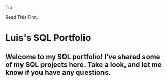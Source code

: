 > [!TIP]
Read This First.


# Luis's SQL Portfolio

## Welcome to my SQL portfolio! I’ve shared some of my SQL projects here. Take a look, and let me know if you have any questions.
